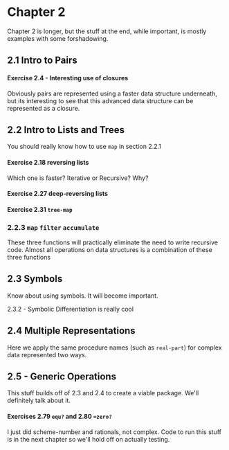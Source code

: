# Chapter 2

Chapter 2 is longer, but the stuff at the end, while important, is mostly examples with some forshadowing.

## 2.1 Intro to Pairs

#### Exercise 2.4 - Interesting use of closures

Obviously pairs are represented using a faster data structure underneath, but its interesting to see that this advanced data structure can be represented as a closure.

## 2.2 Intro to Lists and Trees

You should really know how to use `map` in section 2.2.1

#### Exercise 2.18 reversing lists

Which one is faster? Iterative or Recursive? Why?


#### Exercise 2.27 deep-reversing lists

#### Exercise 2.31 `tree-map`

### 2.2.3 `map` `filter` `accumulate`

These three functions will practically eliminate the need to write recursive code. Almost all operations on data structures is a combination of these three functions

## 2.3 Symbols

Know about using symbols. It will become important.

2.3.2 - Symbolic Differentiation is really cool

## 2.4 Multiple Representations

Here we apply the same procedure names (such as `real-part`) for complex data represented two ways.

## 2.5 - Generic Operations

This stuff builds off of 2.3 and 2.4 to create a viable package. We'll definitely talk about it.

#### Exercises 2.79 `equ?` and 2.80 `=zero?`

I just did scheme-number and rationals, not complex. Code to run this stuff is in the next chapter so we'll hold off on actually testing.